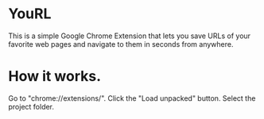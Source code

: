 # YouRL
This is a simple Google Chrome Extension that lets you save URLs of your favorite web pages and navigate to them in seconds from anywhere.

# How it works.
Go to "chrome://extensions/".
Click the "Load unpacked" button.
Select the project folder.
